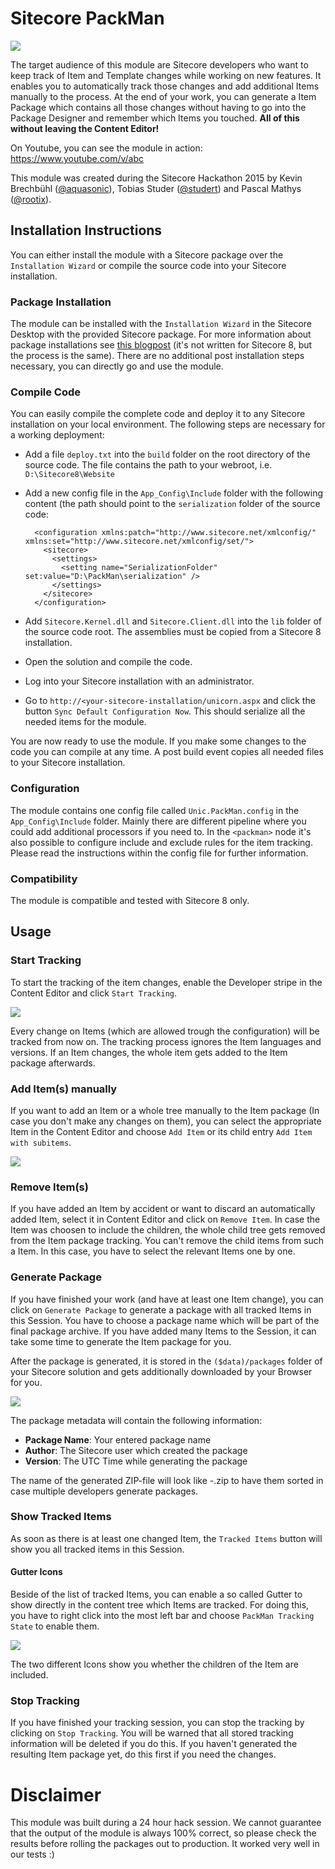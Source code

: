 # Sitecore PackMan

![](images/packman-logo.png)

The target audience of this module are Sitecore developers who want to keep track of Item and Template changes while working on new features. It enables you to automatically track those changes and add additional Items manually to the process. At the end of your work, you can generate a Item Package which contains all those changes without having to go into the Package Designer and remember which Items you touched. **All of this without leaving the Content Editor!**

On Youtube, you can see the module in action: https://www.youtube.com/v/abc

This module was created during the Sitecore Hackathon 2015 by Kevin Brechbühl ([@aquasonic](https://twitter.com/aquasonic)), Tobias Studer ([@studert](https://twitter.com/studert)) and Pascal Mathys ([@rootix](https://twitter.com/rootix)).

## Installation Instructions
You can either install the module with a Sitecore package over the `Installation Wizard` or compile the source code into your Sitecore installation.

### Package Installation
The module can be installed with the `Installation Wizard` in the Sitecore Desktop with the provided Sitecore package. For more information about package installations see [this blogpost](http://sitecoreguild.blogspot.ch/2013/03/quickstart-installing-sitecore-packages.html) (it's not written for Sitecore 8, but the process is the same). There are no additional post installation steps necessary, you can directly go and use the module.

### Compile Code
You can easily compile the complete code and deploy it to any Sitecore installation on your local environment. The following steps are necessary for a working deployment:

- Add a file `deploy.txt` into the `build` folder on the root directory of the source code. The file contains the path to your webroot, i.e. `D:\Sitecore8\Website`
- Add a new config file in the `App_Config\Include` folder with the following content (the path should point to the `serialization` folder of the source code:

		<configuration xmlns:patch="http://www.sitecore.net/xmlconfig/" xmlns:set="http://www.sitecore.net/xmlconfig/set/">
		  <sitecore>
		    <settings>
		      <setting name="SerializationFolder" set:value="D:\PackMan\serialization" />
		    </settings>
		  </sitecore>
		</configuration>

- Add `Sitecore.Kernel.dll` and `Sitecore.Client.dll` into the `lib` folder of the source code root. The assemblies must be copied from a Sitecore 8 installation.
- Open the solution and compile the code.
- Log into your Sitecore installation with an administrator.
- Go to `http://<your-sitecore-installation/unicorn.aspx` and click the button `Sync Default Configuration Now`. This should serialize all the needed items for the module.

You are now ready to use the module. If you make some changes to the code you can compile at any time. A post build event copies all needed files to your Sitecore installation. 

### Configuration
The module contains one config file called `Unic.PackMan.config` in the `App_Config\Include` folder. Mainly there are different pipeline where you could add additional processors if you need to. In the `<packman>` node it's also possible to configure include and exclude rules for the item tracking. Please read the instructions within the config file for further information.

### Compatibility
The module is compatible and tested with Sitecore 8 only.

## Usage

### Start Tracking
To start the tracking of the item changes, enable the Developer stripe in the Content Editor and click `Start Tracking`.

![](images/ribbon-inactive.png)

Every change on Items (which are allowed trough the configuration) will be tracked from now on. The tracking process ignores the Item languages and versions. If an Item changes, the whole item gets added to the Item package afterwards.

### Add Item(s) manually

If you want to add an Item or a whole tree manually to the Item package (In case you don't make any changes on them), you can select the appropriate Item in the Content Editor and choose `Add Item` or its child entry `Add Item with subitems`.

![](images/ribbon-active.png)

### Remove Item(s)

If you have added an Item by accident or want to discard an automatically added Item, select it in Content Editor and click on `Remove Item`. In case the Item was choosen to include the children, the whole child tree gets removed from the Item package tracking. You can't remove the child items from such a Item. In this case, you have to select the relevant Items one by one.

### Generate Package

If you have finished your work (and have at least one Item change), you can click on `Generate Package` to generate a package with all tracked Items in this Session. You have to choose a package name which will be part of the final package archive. If you have added many Items to the Session, it can take some time to generate the Item package for you.

After the package is generated, it is stored in the `($data)/packages` folder of your Sitecore solution and gets additionally downloaded by your Browser for you.

![](images/generate-package.png)

The package metadata will contain the following information:

- **Package Name**: Your entered package name
- **Author**: The Sitecore user which created the package
- **Version**: The UTC Time while generating the package

The name of the generated ZIP-file will look like <date>-<package name>.zip to have them sorted in case multiple developers generate packages.

### Show Tracked Items

As soon as there is at least one changed Item, the `Tracked Items` button will show you all tracked items in this Session.

#### Gutter Icons
Beside of the list of tracked Items, you can enable a so called Gutter to show directly in the content tree which Items are tracked. For doing this, you have to right click into the most left bar and choose `PackMan Tracking State` to enable them.

![](images/gutter-icons.png)

The two different Icons show you whether the children of the Item are included.

### Stop Tracking

If you have finished your tracking session, you can stop the tracking by clicking on `Stop Tracking`. You will be warned that all stored tracking information will be deleted if you do this. If you haven't generated the resulting Item package yet, do this first if you need the changes.

# Disclaimer

This module was built during a 24 hour hack session. We cannot guarantee that the output of the module is always 100% correct, so please check the results before rolling the packages out to production. It worked very well in our tests :)
